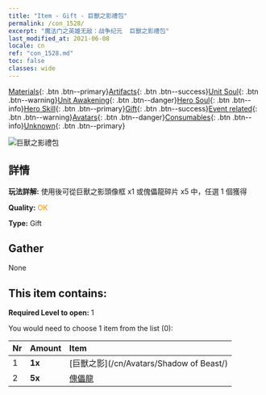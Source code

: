```yaml
---
title: "Item - Gift - 巨獸之影禮包"
permalink: /con_1528/
excerpt: "魔法门之英雄无敌：战争纪元  巨獸之影禮包"
last_modified_at: 2021-06-08
locale: cn
ref: "con_1528.md"
toc: false
classes: wide
---
```

 [Materials](/ItemsCN/){: .btn .btn--primary}[Artifacts](/ItemsCN/Artifacts/){: .btn .btn--success}[Unit Soul](/ItemsCN/UnitSoul/){: .btn .btn--warning}[Unit Awakening](/ItemsCN/UnitAwakening/){: .btn .btn--danger}[Hero Soul](/ItemsCN/HeroSoul/){: .btn .btn--info}[Hero Skill](/ItemsCN/HeroSkill/){: .btn .btn--primary}[Gift](/ItemsCN/Gift/){: .btn .btn--success}[Event related](/ItemsCN/Events/){: .btn .btn--warning}[Avatars](/ItemsCN/Avatars/){: .btn .btn--danger}[Consumables](/ItemsCN/Consumables/){: .btn .btn--info}[Unknown](/ItemsCN/Unknown/){: .btn .btn--primary}

 ![巨獸之影禮包](/images/t/i_907142.png)

## 詳情
 **玩法詳解:** 使用後可從巨獸之影頭像框 x1 或傀儡龍碎片 x5 中，任選 1 個獲得

 **Quality:** <span style="color: #FF8C00">OK</span>

 **Type:** Gift

## Gather

  None

## This item contains:

 **Required Level to open:** 1

 You would need to choose 1 item from the list (0):

  | Nr | Amount |     Item    |
  |:---|:-------|:------------|
  | 1 |  **1x** | [巨獸之影](/cn/Avatars/Shadow of Beast/) |  | 
  | 2 |  **5x** | [傀儡龍](/cn/Items/unt_243/) |  | 
